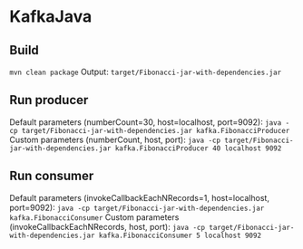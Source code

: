 # KafkaJava
## Build 
`mvn clean package`
Output: `target/Fibonacci-jar-with-dependencies.jar`

## Run producer
Default parameters (numberCount=30, host=localhost, port=9092):
`java -cp target/Fibonacci-jar-with-dependencies.jar kafka.FibonacciProducer`
Custom parameters (numberCount, host, port):
`java -cp target/Fibonacci-jar-with-dependencies.jar kafka.FibonacciProducer 40 localhost 9092`


## Run consumer
Default parameters (invokeCallbackEachNRecords=1, host=localhost, port=9092):
`java -cp target/Fibonacci-jar-with-dependencies.jar kafka.FibonacciConsumer`
Custom parameters (invokeCallbackEachNRecords, host, port):
`java -cp target/Fibonacci-jar-with-dependencies.jar kafka.FibonacciConsumer 5 localhost 9092`
